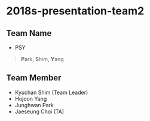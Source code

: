 # 2018s-presentation-team2

## Team Name
- PSY
> **P**ark, **S**him, **Y**ang

## Team Member
- Kyuchan Shim (Team Leader)
- Hojoon Yang
- Junghwan Park  
- Jaeseung Choi (TA)
